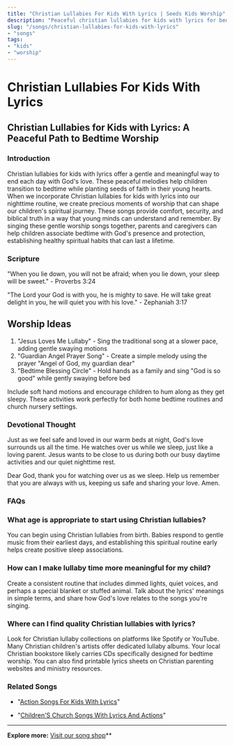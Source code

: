 ```yaml
---
title: "Christian Lullabies For Kids With Lyrics | Seeds Kids Worship"
description: "Peaceful christian lullabies for kids with lyrics for bedtime and quiet moments. Christian music to comfort and nurture young children's faith."
slug: "/songs/christian-lullabies-for-kids-with-lyrics"
- "songs"
tags:
- "kids"
- "worship"
---
```


# Christian Lullabies For Kids With Lyrics

## Christian Lullabies for Kids with Lyrics: A Peaceful Path to Bedtime Worship

### Introduction
Christian lullabies for kids with lyrics offer a gentle and meaningful way to end each day with God's love. These peaceful melodies help children transition to bedtime while planting seeds of faith in their young hearts. When we incorporate Christian lullabies for kids with lyrics into our nighttime routine, we create precious moments of worship that can shape our children's spiritual journey. These songs provide comfort, security, and biblical truth in a way that young minds can understand and remember. By singing these gentle worship songs together, parents and caregivers can help children associate bedtime with God's presence and protection, establishing healthy spiritual habits that can last a lifetime.

### Scripture
"When you lie down, you will not be afraid; when you lie down, your sleep will be sweet." - Proverbs 3:24

"The Lord your God is with you, he is mighty to save. He will take great delight in you, he will quiet you with his love." - Zephaniah 3:17

## Worship Ideas
1. "Jesus Loves Me Lullaby" - Sing the traditional song at a slower pace, adding gentle swaying motions
2. "Guardian Angel Prayer Song" - Create a simple melody using the prayer "Angel of God, my guardian dear"
3. "Bedtime Blessing Circle" - Hold hands as a family and sing "God is so good" while gently swaying before bed

Include soft hand motions and encourage children to hum along as they get sleepy. These activities work perfectly for both home bedtime routines and church nursery settings.

### Devotional Thought
Just as we feel safe and loved in our warm beds at night, God's love surrounds us all the time. He watches over us while we sleep, just like a loving parent. Jesus wants to be close to us during both our busy daytime activities and our quiet nighttime rest.

Dear God, thank you for watching over us as we sleep. Help us remember that you are always with us, keeping us safe and sharing your love. Amen.

### FAQs

### What age is appropriate to start using Christian lullabies?
You can begin using Christian lullabies from birth. Babies respond to gentle music from their earliest days, and establishing this spiritual routine early helps create positive sleep associations.

### How can I make lullaby time more meaningful for my child?
Create a consistent routine that includes dimmed lights, quiet voices, and perhaps a special blanket or stuffed animal. Talk about the lyrics' meanings in simple terms, and share how God's love relates to the songs you're singing.

### Where can I find quality Christian lullabies with lyrics?
Look for Christian lullaby collections on platforms like Spotify or YouTube. Many Christian children's artists offer dedicated lullaby albums. Your local Christian bookstore likely carries CDs specifically designed for bedtime worship. You can also find printable lyrics sheets on Christian parenting websites and ministry resources.

### Related Songs

- "[Action Songs For Kids With Lyrics](/songs/action-songs-for-kids-with-lyrics/)"

- "[Children'S Church Songs With Lyrics And Actions](/songs/children-s-church-songs-with-lyrics-and-actions/)"

---

**Explore more:** [Visit our song shop](https://seedskidsworship.com/shop)**

<!-- Schema Markup -->
<script type="application/ld+json">
{
  "@context": "https://schema.org",
  "@type": "MusicRecording",
  "name": "Christian Lullabies For Kids With Lyrics",
  "byArtist": {
    "@type": "MusicGroup",
    "name": "Seeds Kids Worship"
  },
  "isFamilyFriendly": true,
  "url": "https://seedskidsworship.com/songs/christian-lullabies-for-kids-with-lyrics/"
}
</script>